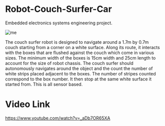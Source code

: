 # Robot-Couch-Surfer-Car
Embedded electronics systems engineering project.

![me](https://github.com/ammaralvi21/Robot-Couch-Surfer-Car/blob/master/Robot%20Car.gif)

The couch surfer robot is designed to navigate around a 1.7m by 0.7m couch starting from a corner on a white surface. Along its route, it interacts with the boxes that are flushed against the couch which come in various sizes. The minimum width of the boxes is 15cm width and 25cm length to account for the size of robot chassis. The couch surfer should autonomously navigates around the object and the count the number of white strips placed adjacent to the boxes. The number of stripes counted correspond to the box number. It then stop at the same white surface it started from. This is all sensor based.


# Video Link
https://www.youtube.com/watch?v=_aDb7OR65XA 


